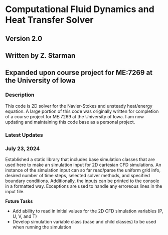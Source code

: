 # Computational Fluid Dynamics and Heat Transfer Solver
## Version 2.0
## Written by Z. Starman 
## Expanded upon course project for ME:7269 at the University of Iowa

### Description

This code is 2D solver for the Navier-Stokes and unsteady heat/energy equation. A large portion of this code was originally written for completion of a course project for ME:7269 at the University of Iowa.
I am now updating and maintaining this code base as a personal project.

### Latest Updates 

### July 23, 2024
Established a static library that includes base simulation classes that are used here to make an simulation input for 2D cartesian CFD simulations. An instance of the simulation input can so far read/parse the uniform grid info, desired number of time steps, selected solver methods, and specified boundary conditions. Additionally, the inputs can be printed to the console in a formatted way. Exceptions are used to handle any erroreous lines in the input file. 

**Future Tasks**
- Add ability to read in initial values for the 2D CFD simulation variables (P, U, V, and T)
- Develop simulation variable class (base and child classes) to be used when running the simulation
